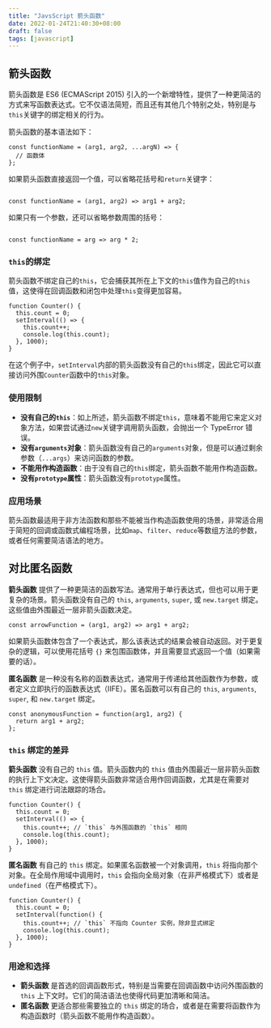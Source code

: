 ```yaml
---
title: "JavsScript 箭头函数"
date: 2022-01-24T21:40:30+08:00
draft: false
tags: [javascript]
---
```


## 箭头函数

箭头函数是 ES6 (ECMAScript 2015) 引入的一个新增特性，提供了一种更简洁的方式来写函数表达式。它不仅语法简短，而且还有其他几个特别之处，特别是与`this`关键字的绑定相关的行为。

箭头函数的基本语法如下：

```
const functionName = (arg1, arg2, ...argN) => {
  // 函数体
};
```

如果箭头函数直接返回一个值，可以省略花括号和`return`关键字：

```

const functionName = (arg1, arg2) => arg1 + arg2;
```

如果只有一个参数，还可以省略参数周围的括号：

```

const functionName = arg => arg * 2;
```

### `this`的绑定

箭头函数不绑定自己的`this`，它会捕获其所在上下文的`this`值作为自己的`this`值，这使得在回调函数和闭包中处理`this`变得更加容易。

```
function Counter() {
  this.count = 0;
  setInterval(() => {
    this.count++;
    console.log(this.count);
  }, 1000);
}
```

在这个例子中，`setInterval`内部的箭头函数没有自己的`this`绑定，因此它可以直接访问外围`Counter`函数中的`this`对象。

### 使用限制

- **没有自己的`this`**：如上所述，箭头函数不绑定`this`，意味着不能用它来定义对象方法，如果尝试通过`new`关键字调用箭头函数，会抛出一个 TypeError 错误。
- **没有`arguments`对象**：箭头函数没有自己的`arguments`对象，但是可以通过剩余参数（`...args`）来访问函数的参数。
- **不能用作构造函数**：由于没有自己的`this`绑定，箭头函数不能用作构造函数。
- **没有`prototype`属性**：箭头函数没有`prototype`属性。

### 应用场景

箭头函数最适用于非方法函数和那些不能被当作构造函数使用的场景，非常适合用于简短的回调或函数式编程场景，比如`map`、`filter`、`reduce`等数组方法的参数，或者任何需要简洁语法的地方。

## 对比匿名函数

**箭头函数** 提供了一种更简洁的函数写法。通常用于单行表达式，但也可以用于更复杂的场景。箭头函数没有自己的 `this`, `arguments`, `super`, 或 `new.target` 绑定。这些值由外围最近一层非箭头函数决定。

```
const arrowFunction = (arg1, arg2) => arg1 + arg2;
```

如果箭头函数体包含了一个表达式，那么该表达式的结果会被自动返回。对于更复杂的逻辑，可以使用花括号 `{}` 来包围函数体，并且需要显式返回一个值（如果需要的话）。

**匿名函数** 是一种没有名称的函数表达式，通常用于传递给其他函数作为参数，或者定义立即执行的函数表达式（IIFE）。匿名函数可以有自己的 `this`, `arguments`, `super`, 和 `new.target` 绑定。

```
const anonymousFunction = function(arg1, arg2) {
  return arg1 + arg2;
};
```

### `this` 绑定的差异

**箭头函数** 没有自己的 `this` 值。箭头函数内的 `this` 值由外围最近一层非箭头函数的执行上下文决定。这使得箭头函数非常适合用作回调函数，尤其是在需要对 `this` 绑定进行词法跟踪的场合。

```
function Counter() {
  this.count = 0;
  setInterval(() => {
    this.count++; // `this` 与外围函数的 `this` 相同
    console.log(this.count);
  }, 1000);
}
```

**匿名函数** 有自己的 `this` 绑定。如果匿名函数被一个对象调用，`this` 将指向那个对象。在全局作用域中调用时，`this` 会指向全局对象（在非严格模式下）或者是 `undefined`（在严格模式下）。

```
function Counter() {
  this.count = 0;
  setInterval(function() {
    this.count++; // `this` 不指向 Counter 实例，除非显式绑定
    console.log(this.count);
  }, 1000);
}
```

### 用途和选择

- **箭头函数** 是首选的回调函数形式，特别是当需要在回调函数中访问外围函数的 `this` 上下文时。它们的简洁语法也使得代码更加清晰和简洁。
- **匿名函数** 更适合那些需要独立的 `this` 绑定的场合，或者是在需要将函数作为构造函数时（箭头函数不能用作构造函数）。
